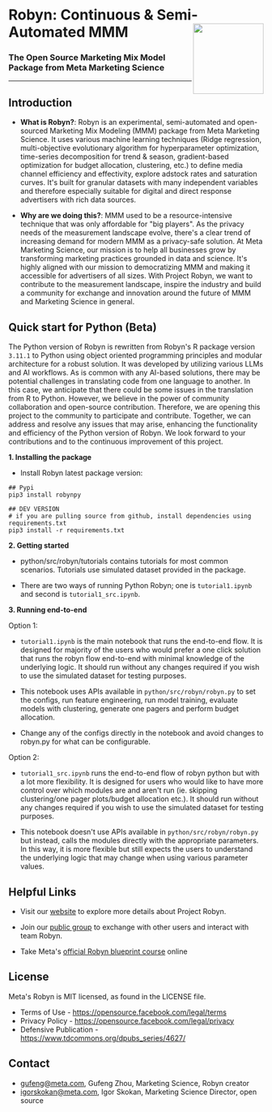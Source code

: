 # Robyn: Continuous & Semi-Automated MMM <img src='R/man/figures/logo.png' align="right" height="139px" />
### The Open Source Marketing Mix Model Package from Meta Marketing Science

<!-- [![Pypi\_Status\_Badge](https://www.r-pkg.org/badges/version/Robyn)](https://cran.r-project.org/package=Robyn) [![Downloads](https://cranlogs.r-pkg.org/badges/grand-total/Robyn?color=green)](https://cranlogs.r-pkg.org/badges/grand-total/Robyn?color=green) [![Site](https://img.shields.io/badge/site-Robyn-blue.svg)](https://facebookexperimental.github.io/Robyn/) [![Facebook](https://img.shields.io/badge/group-Facebook-blue.svg)](https://www.facebook.com/groups/robynmmm/) [![CodeFactor](https://www.codefactor.io/repository/github/facebookexperimental/robyn/badge)](https://www.codefactor.io/repository/github/facebookexperimental/robyn) -->
---

## Introduction

  * **What is Robyn?**: Robyn is an experimental, semi-automated and open-sourced Marketing Mix Modeling (MMM) package from Meta Marketing Science. It uses various machine learning techniques (Ridge regression, multi-objective evolutionary algorithm for hyperparameter optimization, time-series decomposition for trend & season, gradient-based optimization for budget allocation, clustering, etc.) to define media channel efficiency and effectivity, explore adstock rates and saturation curves. It's built for granular datasets with many independent variables and therefore especially suitable for digital and direct response advertisers with rich data sources. 
  
  * **Why are we doing this?**: MMM used to be a resource-intensive technique that was only affordable for "big players". As the privacy needs of the measurement landscape evolve, there's a clear trend of increasing demand for modern MMM as a privacy-safe solution. At Meta Marketing Science, our mission is to help all businesses grow by transforming marketing practices grounded in data and science. It's highly aligned with our mission to democratizing MMM and making it accessible for advertisers of all sizes. With Project Robyn, we want to contribute to the measurement landscape, inspire the industry and build a community for exchange and innovation around the future of MMM and Marketing Science in general.
  
## Quick start for Python (Beta)

  The Python version of Robyn is rewritten from Robyn's R package version `3.11.1` to Python using object oriented programming principles and modular architecture for a robust solution. It was developed by utilizing various LLMs and AI workflows. As is common with any AI-based solutions, there may be potential challenges in translating code from one language to another.
  In this case, we anticipate that there could be some issues in the translation from R to Python. However, we believe in the power of community collaboration and open-source contribution. Therefore, we are opening this project to the community to participate and contribute.
  Together, we can address and resolve any issues that may arise, enhancing the functionality and efficiency of the Python version of Robyn. We look forward to your contributions and to the continuous improvement of this project.

**1. Installing the package**
  
  * Install Robyn latest package version:
```{r}
## Pypi
pip3 install robynpy

## DEV VERSION
# if you are pulling source from github, install dependencies using requirements.txt
pip3 install -r requirements.txt
```
  
**2. Getting started**

  * python/src/robyn/tutorials contains tutorials for most common scenarios. Tutorials use simulated dataset provided in the package.

  * There are two ways of running Python Robyn; one is `tutorial1.ipynb` and second is `tutorial1_src.ipynb`.

**3. Running end-to-end**

Option 1:
  * `tutorial1.ipynb` is the main notebook that runs the end-to-end flow. It is designed for majority of the users who would prefer a one click solution that runs the robyn flow end-to-end with minimal knowledge of the underlying logic. It should run without any changes required if you wish to use the simulated dataset for testing purposes. 

  * This notebook uses APIs available in `python/src/robyn/robyn.py` to set the configs, run feature engineering, run model training, evaluate models with clustering, generate one pagers and perform budget allocation.
  
  * Change any of the configs directly in the notebook and avoid changes to robyn.py for what can be configurable.

Option 2:
  * `tutorial1_src.ipynb` runs the end-to-end flow of robyn python but with a lot more flexibility. It is designed for users who would like to have more control over which modules are and aren't run (ie. skipping clustering/one pager plots/budget allocation etc.). It should run without any changes required if you wish to use the simulated dataset for testing purposes. 

  * This notebook doesn't use APIs available in `python/src/robyn/robyn.py` but instead, calls the modules directly with the appropriate parameters. In this way, it is more flexible but still expects the users to understand the underlying logic that may change when using various parameter values.

## Helpful Links

  * Visit our [website](https://facebookexperimental.github.io/Robyn/) to explore more details about Project Robyn.
  
  * Join our [public group](https://www.facebook.com/groups/robyn/) to exchange with other users and interact with team Robyn.
  
  * Take Meta's [official Robyn blueprint course](https://www.facebookblueprint.com/student/path/253121-marketing-mix-models?utm_source=readme) online 

## License

Meta's Robyn is MIT licensed, as found in the LICENSE file.

- Terms of Use - https://opensource.facebook.com/legal/terms 
- Privacy Policy - https://opensource.facebook.com/legal/privacy
- Defensive Publication - https://www.tdcommons.org/dpubs_series/4627/

## Contact

* gufeng@meta.com, Gufeng Zhou, Marketing Science, Robyn creator
* igorskokan@meta.com, Igor Skokan, Marketing Science Director, open source
